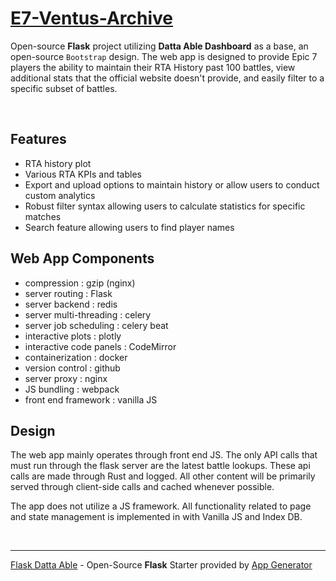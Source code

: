 # [E7-Ventus-Archive](https://not_implemented_8482398710238)

Open-source **Flask** project utilizing **Datta Able Dashboard** as a base, an open-source `Bootstrap` design.
The web app is designed to provide Epic 7 players the ability to maintain their RTA History past 100 battles,
view additional stats that the official website doesn't provide, and easily filter to a specific subset of battles.

<br />

## Features

- RTA history plot
- Various RTA KPIs and tables
- Export and upload options to maintain history or allow users to conduct custom analytics
- Robust filter syntax allowing users to calculate statistics for specific matches
- Search feature allowing users to find player names


## Web App Components

- compression                 : gzip (nginx)
- server routing              : Flask
- server backend              : redis
- server multi-threading      : celery
- server job scheduling       : celery beat
- interactive plots           : plotly
- interactive code panels     : CodeMirror
- containerization            : docker
- version control             : github
- server proxy                : nginx
- JS bundling                 : webpack
- front end framework         : vanilla JS

## Design

The web app mainly operates through front end JS. The only API calls that must run through the flask server
are the latest battle lookups. These api calls are made through Rust and logged. All other content will be primarily
served through client-side calls and cached whenever possible. 

The app does not utilize a JS framework. All functionality related to page and state management is implemented in with
Vanilla JS and Index DB. 

<br />

---
[Flask Datta Able](https://app-generator.dev/product/datta-able/flask/) - Open-Source **Flask** Starter provided by [App Generator](https://app-generator.dev)

